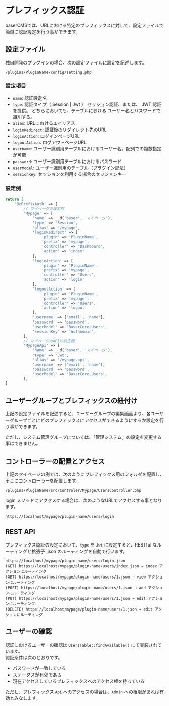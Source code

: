 # プレフィックス認証

baserCMSでは、URLにおける特定のプレフィックスに対して、設定ファイルで簡単に認証設定を行う事ができます。

 
## 設定ファイル
独自開発のプラグインの場合、次の設定ファイルに設定を記述します。

```shell
/plugins/PluginName/config/setting.php
```

### 設定項目
- `name`: 認証設定名
- `type`: 認証タイプ（ Session | Jwt ）
     セッション認証、または、 JWT 認証を提供。
     どちらにおいても、テーブルにおける ユーザー名とパスワードで識別する。
- `alias`: URLにおけるエイリアス
- `loginRedirect`: 認証後のリダイレクト先のURL
- `loginAction`: ログインページURL
- `logoutAction`: ログアウトページURL
- `username`: ユーザー識別用テーブルにおけるユーザー名。配列での複数指定が可能
- `password`: ユーザー識別用テーブルにおけるパスワード
- `userModel`: ユーザー識別用のテーブル（プラグイン記法）
- `sessionKey`: セッションを利用する場合のセッションキー

### 設定例
```php
return [
    'BcPrefixAuth' => [
        // マイページの設定例
        'Mypage' => [
            'name' => __d('baser', 'マイページ'),
            'type' => 'Session',
            'alias' => '/mypage',
            'loginRedirect' => [
                'plugin' => 'PluginName', 
                'prefix' => 'mypage', 
                'controller' => 'Dashboard', 
                'action' => 'index'
            ],
            'loginAction' => [
                'plugin' => 'PluginName', 
                'prefix' => 'mypage', 
                'controller' => 'Users', 
                'action' => 'login'
            ],
            'logoutAction' => [
                'plugin' => 'PluginName', 
                'prefix' => 'mypage', 
                'controller' => 'Users', 
                'action' => 'logout'
            ],
            'username' => ['email', 'name'],
            'password' => 'password',
            'userModel' => 'BaserCore.Users',
            'sessionKey' => 'AuthAdmin',
        ],
        // マイページのAPIの設定例
        'MypageApi' => [
            'name' => __d('baser', 'マイページ'),
            'type' => 'Jwt',
            'alias' => '/mypage-api',
            'username' => ['email', 'name'],
            'password' => 'password',
            'userModel' => 'BaserCore.Users',
        ],
]
```

 
## ユーザーグループとプレフィックスの紐付け
上記の設定ファイルを記述すると、ユーザーグループの編集画面より、各ユーザーグループごとにどのプレフィックスにアクセスができるようにするか設定を行う事ができます。

ただし、システム管理グループについては、「管理システム」の設定を変更する事はできません。

 
## コントローラーの配置とアクセス

上記のマイページの例では、次のようにプレフィックス用のフォルダを配置し、そこにコントローラーを配置します。

```shell
/plugins/PluginName/src/Controler/Mypage/UsersController.php
```

login メソッドにアクセスする場合は、次のようなURLでアクセスする事となります。

```shell
https://localhost/mypage/plugin-name/users/login
```

 
## REST API
プレフィックス認証の設定において、`type` を `Jwt` に設定すると、RESTful なルーティングと拡張子 .json のルーティングを自動で行います。

```shell
https://localhost/mypage/plugin-name/users/login.json
(GET) https://localhost/mypage/plugin-name/users/index.json → index アクションにルーティング
(GET) https://localhost/mypage/plugin-name/users/1.json → view アクションにルーティング
(POST) https://localhost/mypage/plugin-name/users/1.json → add アクションにルーティング
(PUT) https://localhost/mypage/plugin-name/users/1.json → edit アクションにルーティング
(DELETE) https://localhost/mypage/plugin-name/users/1.json → edit アクションにルーティング
```

 
## ユーザーの確認
認証におけるユーザーの確認は `UsersTable::findAvailable()` にて実装されています。  
認証条件は次のとおりです。

- パスワードが一致している
- ステータスが有効である
- 現在アクセスしているプレフィックスへのアクセス権を持っている

ただし、プレフィックス `Api` へのアクセスの場合は、`Admin` への権限があれば有効とみなします。 

